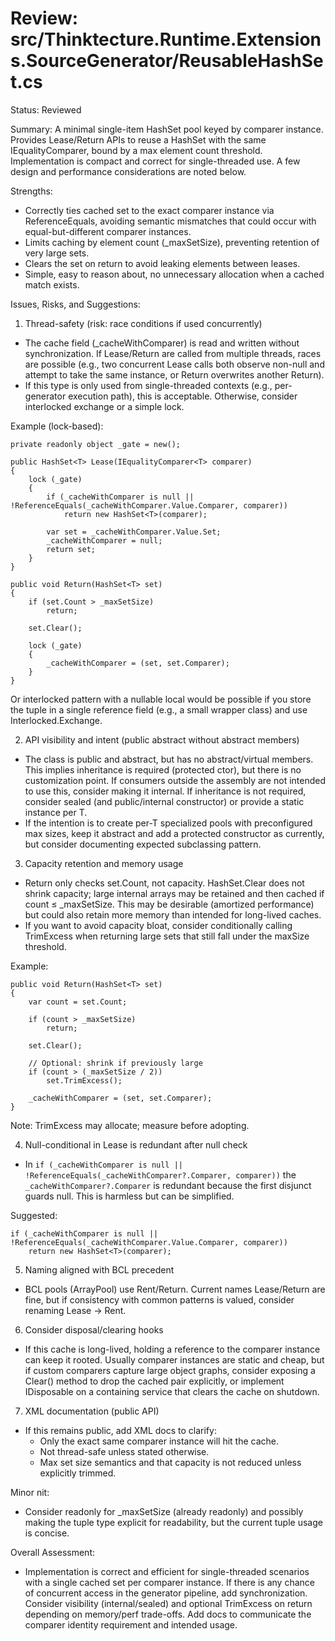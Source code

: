 # Review: src/Thinktecture.Runtime.Extensions.SourceGenerator/ReusableHashSet.cs

Status: Reviewed

Summary:
A minimal single-item HashSet pool keyed by comparer instance. Provides Lease/Return APIs to reuse a HashSet with the same IEqualityComparer<T>, bound by a max element count threshold. Implementation is compact and correct for single-threaded use. A few design and performance considerations are noted below.

Strengths:
- Correctly ties cached set to the exact comparer instance via ReferenceEquals, avoiding semantic mismatches that could occur with equal-but-different comparer instances.
- Limits caching by element count (_maxSetSize), preventing retention of very large sets.
- Clears the set on return to avoid leaking elements between leases.
- Simple, easy to reason about, no unnecessary allocation when a cached match exists.

Issues, Risks, and Suggestions:

1) Thread-safety (risk: race conditions if used concurrently)
- The cache field (_cacheWithComparer) is read and written without synchronization. If Lease/Return are called from multiple threads, races are possible (e.g., two concurrent Lease calls both observe non-null and attempt to take the same instance, or Return overwrites another Return).
- If this type is only used from single-threaded contexts (e.g., per-generator execution path), this is acceptable. Otherwise, consider interlocked exchange or a simple lock.

Example (lock-based):
```
private readonly object _gate = new();

public HashSet<T> Lease(IEqualityComparer<T> comparer)
{
    lock (_gate)
    {
        if (_cacheWithComparer is null || !ReferenceEquals(_cacheWithComparer.Value.Comparer, comparer))
            return new HashSet<T>(comparer);

        var set = _cacheWithComparer.Value.Set;
        _cacheWithComparer = null;
        return set;
    }
}

public void Return(HashSet<T> set)
{
    if (set.Count > _maxSetSize)
        return;

    set.Clear();

    lock (_gate)
    {
        _cacheWithComparer = (set, set.Comparer);
    }
}
```

Or interlocked pattern with a nullable local would be possible if you store the tuple in a single reference field (e.g., a small wrapper class) and use Interlocked.Exchange.

2) API visibility and intent (public abstract without abstract members)
- The class is public and abstract, but has no abstract/virtual members. This implies inheritance is required (protected ctor), but there is no customization point. If consumers outside the assembly are not intended to use this, consider making it internal. If inheritance is not required, consider sealed (and public/internal constructor) or provide a static instance per T.
- If the intention is to create per-T specialized pools with preconfigured max sizes, keep it abstract and add a protected constructor as currently, but consider documenting expected subclassing pattern.

3) Capacity retention and memory usage
- Return only checks set.Count, not capacity. HashSet.Clear does not shrink capacity; large internal arrays may be retained and then cached if count ≤ _maxSetSize. This may be desirable (amortized performance) but could also retain more memory than intended for long-lived caches.
- If you want to avoid capacity bloat, consider conditionally calling TrimExcess when returning large sets that still fall under the maxSize threshold.

Example:
```
public void Return(HashSet<T> set)
{
    var count = set.Count;

    if (count > _maxSetSize)
        return;

    set.Clear();

    // Optional: shrink if previously large
    if (count > (_maxSetSize / 2))
        set.TrimExcess();

    _cacheWithComparer = (set, set.Comparer);
}
```

Note: TrimExcess may allocate; measure before adopting.

4) Null-conditional in Lease is redundant after null check
- In `if (_cacheWithComparer is null || !ReferenceEquals(_cacheWithComparer?.Comparer, comparer))`
the `_cacheWithComparer?.Comparer` is redundant because the first disjunct guards null. This is harmless but can be simplified.

Suggested:
```
if (_cacheWithComparer is null || !ReferenceEquals(_cacheWithComparer.Value.Comparer, comparer))
    return new HashSet<T>(comparer);
```

5) Naming aligned with BCL precedent
- BCL pools (ArrayPool) use Rent/Return. Current names Lease/Return are fine, but if consistency with common patterns is valued, consider renaming Lease → Rent.

6) Consider disposal/clearing hooks
- If this cache is long-lived, holding a reference to the comparer instance can keep it rooted. Usually comparer instances are static and cheap, but if custom comparers capture large object graphs, consider exposing a Clear() method to drop the cached pair explicitly, or implement IDisposable on a containing service that clears the cache on shutdown.

7) XML documentation (public API)
- If this remains public, add XML docs to clarify:
  - Only the exact same comparer instance will hit the cache.
  - Not thread-safe unless stated otherwise.
  - Max set size semantics and that capacity is not reduced unless explicitly trimmed.

Minor nit:
- Consider readonly for _maxSetSize (already readonly) and possibly making the tuple type explicit for readability, but the current tuple usage is concise.

Overall Assessment:
- Implementation is correct and efficient for single-threaded scenarios with a single cached set per comparer instance. If there is any chance of concurrent access in the generator pipeline, add synchronization. Consider visibility (internal/sealed) and optional TrimExcess on return depending on memory/perf trade-offs. Add docs to communicate the comparer identity requirement and intended usage.
